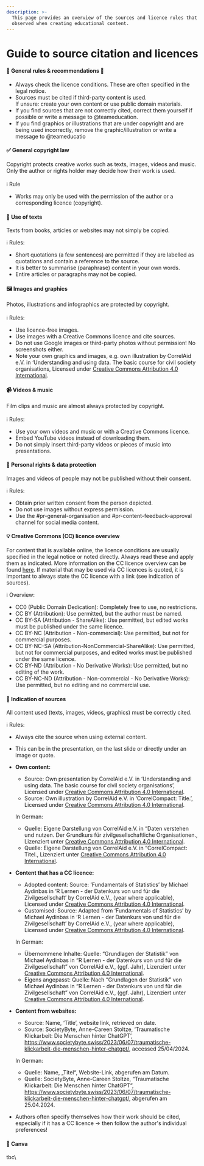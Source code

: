 ```yaml
---
description: >-
  This page provides an overview of the sources and licence rules that must be
  observed when creating educational content.
---
```


# Guide to source citation and licences

#### &#x20;📢 General rules & recommendations 📢

* Always check the licence conditions. These are often specified in the legal notice.
* Sources must be cited if third-party content is used.\
  If unsure: create your own content or use public domain materials.
* If you find sources that are not correctly cited, correct them yourself if possible or write a message to @teameducation.
* If you find graphics or illustrations that are under copyright and are being used incorrectly, remove the graphic/illustration or write a message to @teameducatio

#### ✅ General copyright law

Copyright protects creative works such as texts, images, videos and music. Only the author or rights holder may decide how their work is used.\
\
ℹ️ Rule

* Works may only be used with the permission of the author or a corresponding licence (copyright).

#### 💬 Use of texts

Texts from books, articles or websites may not simply be copied.

ℹ️ Rules:

* Short quotations (a few sentences) are permitted if they are labelled as quotations and contain a reference to the source.
* It is better to summarise (paraphrase) content in your own words.
* Entire articles or paragraphs may not be copied.

#### 🖼️ Images and graphics&#x20;

Photos, illustrations and infographics are protected by copyright.\
\
ℹ️ Rules:

* Use licence-free images.
* Use images with a Creative Commons licence and cite sources.
* Do not use Google images or third-party photos without permission! No screenshots either.
* Note your own graphics and images, e.g. own illustration by CorrelAid e.V. in ‘Understanding and using data. The basic course for civil society organisations, Licensed under [Creative Commons Attribution 4.0 International](https://creativecommons.org/licenses/by/4.0/deed.de).

#### 📹 Videos & music

Film clips and music are almost always protected by copyright.\
\
ℹ️ Rules:

* Use your own videos and music or with a Creative Commons licence.
* Embed YouTube videos instead of downloading them.
* Do not simply insert third-party videos or pieces of music into presentations.

#### 👤 Personal rights & data protection

Images and videos of people may not be published without their consent.

ℹ️ Rules:

* Obtain prior written consent from the person depicted.
* Do not use images without express permission.
* Use the #pr-general-organisation and #pr-content-feedback-approval channel for social media content.

#### 💡 Creative Commons (CC) licence overview

For content that is available online, the licence conditions are usually specified in the legal notice or noted directly. Always read these and apply them as indicated. More information on the CC licence overview can be found [here](https://creativecommons.org/licenses/?lang=de). If material that may be used via CC licences is quoted, it is important to always state the CC licence with a link (see indication of sources).

ℹ️ Overview:

* CC0 (Public Domain Dedication): Completely free to use, no restrictions.
* CC BY (Attribution): Use permitted, but the author must be named.
* CC BY-SA (Attribution - ShareAlike): Use permitted, but edited works must be published under the same licence.
* CC BY-NC (Attribution - Non-commercial): Use permitted, but not for commercial purposes.
* CC BY-NC-SA (Attribution-NonCommercial-ShareAlike): Use permitted, but not for commercial purposes, and edited works must be published under the same licence.
* CC BY-ND (Attribution - No Derivative Works): Use permitted, but no editing of the work.
* CC BY-NC-ND (Attribution - Non-commercial - No Derivative Works): Use permitted, but no editing and no commercial use.

#### 📝 Indication of sources

All content used (texts, images, videos, graphics) must be correctly cited.

ℹ️ Rules:

* Always cite the source when using external content.
* This can be in the presentation, on the last slide or directly under an image or quote.
*   **Own content:**

    * Source: Own presentation by CorrelAid e.V. in ‘Understanding and using data. The basic course for civil society organisations’, Licensed under [Creative Commons Attribution 4.0 International](https://creativecommons.org/licenses/by/4.0/deed.de).
    * Source: Own illustration by CorrelAid e.V. in ‘CorrelCompact: Title.’, Licensed under [Creative Commons Attribution 4.0 International](https://creativecommons.org/licenses/by/4.0/deed.de).

    In German:

    * Quelle: Eigene Darstellung von  CorrelAid e.V. in “Daten verstehen und nutzen. Der Grundkurs für zivilgesellschaftliche Organisationen., Lizenziert unter [Creative Commons Attribution 4.0 International](https://creativecommons.org/licenses/by/4.0/deed.de).
    * Quelle: Eigene Darstellung von  CorrelAid e.V. in “CorrelCompact: Titel., Lizenziert unter [Creative Commons Attribution 4.0 International](https://creativecommons.org/licenses/by/4.0/deed.de).
*   **Content that has a CC licence:**

    * Adopted content: Source: ‘Fundamentals of Statistics’ by Michael Aydinbas in ‘R Lernen - der Datenkurs von und für die Zivilgesellschaft’ by CorrelAid e.V., (year where applicable), Licensed under [Creative Commons Attribution 4.0 International](https://creativecommons.org/licenses/by/4.0/deed.de).
    * Customised: Source: Adapted from ‘Fundamentals of Statistics’ by Michael Aydinbas in ‘R Lernen - der Datenkurs von und für die Zivilgesellschaft’ by CorrelAid e.V., (year where applicable), Licensed under [Creative Commons Attribution 4.0 International](https://creativecommons.org/licenses/by/4.0/deed.de).

    In German:

    * Übernommene Inhalte: Quelle: “Grundlagen der Statistik” von Michael Aydinbas in “R Lernen - der Datenkurs von und für die Zivilgesellschaft” von CorrelAid e.V., (ggf. Jahr), Lizenziert unter [Creative Commons Attribution 4.0 International](https://creativecommons.org/licenses/by/4.0/deed.de).
    * Eigens angepasst: Quelle: Nach “Grundlagen der Statistik” von Michael Aydinbas in “R Lernen - der Datenkurs von und für die Zivilgesellschaft” von CorrelAid e.V., (ggf. Jahr), Lizenziert unter [Creative Commons Attribution 4.0 International](https://creativecommons.org/licenses/by/4.0/deed.de).
*   **Content from websites:**

    * Source: Name, ‘Title’, website link, retrieved on date.
    * Source: SocietyByte, Anne-Careen Stoltze, ‘Traumatische Klickarbeit: Die Menschen hinter ChatGPT’, https://www.societybyte.swiss/2023/06/07/traumatische-klickarbeit-die-menschen-hinter-chatgpt/, accessed 25/04/2024.

    In German:

    * Quelle: Name, „Titel“, Website-Link, abgerufen am Datum.
    * Quelle: SocietyByte, Anne-Careen Stoltze, “Traumatische Klickarbeit: Die Menschen hinter ChatGPT“, https://www.societybyte.swiss/2023/06/07/traumatische-klickarbeit-die-menschen-hinter-chatgpt/, abgerufen am 25.04.2024.
* Authors often specify themselves how their work should be cited, especially if it has a CC licence → then follow the author's individual preferences!

#### 🎨 Canva

tbc\
